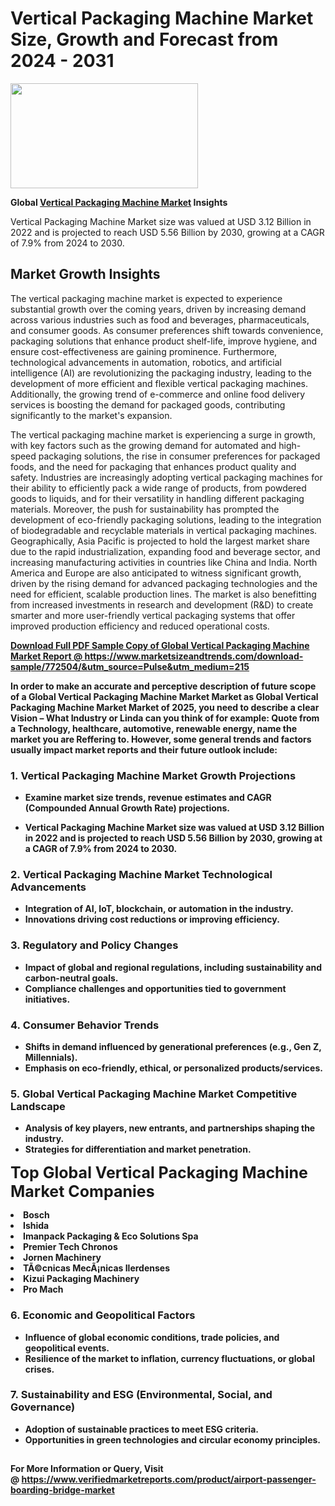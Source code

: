 <H1>Vertical Packaging Machine Market Size, Growth and Forecast from 2024 - 2031</H1><img class="aligncenter size-medium wp-image-584254" src="https://thirdeyenews.in/wp-content/uploads/2024/09/Global-Market-Research-300x168.jpeg" alt="" width="300" height="168" /><p><strong>Global&nbsp;<a href="https://www.marketsizeandtrends.com/download-sample/772504/&amp;utm_source=Pulse&amp;utm_medium=215">Vertical Packaging Machine Market</a> Insights</strong></p><p>Vertical Packaging Machine Market size was valued at USD 3.12 Billion in 2022 and is projected to reach USD 5.56 Billion by 2030, growing at a CAGR of 7.9% from 2024 to 2030.</p><p><h2>Market Growth Insights</h2> <p>The vertical packaging machine market is expected to experience substantial growth over the coming years, driven by increasing demand across various industries such as food and beverages, pharmaceuticals, and consumer goods. As consumer preferences shift towards convenience, packaging solutions that enhance product shelf-life, improve hygiene, and ensure cost-effectiveness are gaining prominence. Furthermore, technological advancements in automation, robotics, and artificial intelligence (AI) are revolutionizing the packaging industry, leading to the development of more efficient and flexible vertical packaging machines. Additionally, the growing trend of e-commerce and online food delivery services is boosting the demand for packaged goods, contributing significantly to the market's expansion.</p> <p><strong><a href="#"></a></strong></p> <p>The vertical packaging machine market is experiencing a surge in growth, with key factors such as the growing demand for automated and high-speed packaging solutions, the rise in consumer preferences for packaged foods, and the need for packaging that enhances product quality and safety. Industries are increasingly adopting vertical packaging machines for their ability to efficiently pack a wide range of products, from powdered goods to liquids, and for their versatility in handling different packaging materials. Moreover, the push for sustainability has prompted the development of eco-friendly packaging solutions, leading to the integration of biodegradable and recyclable materials in vertical packaging machines. Geographically, Asia Pacific is projected to hold the largest market share due to the rapid industrialization, expanding food and beverage sector, and increasing manufacturing activities in countries like China and India. North America and Europe are also anticipated to witness significant growth, driven by the rising demand for advanced packaging technologies and the need for efficient, scalable production lines. The market is also benefitting from increased investments in research and development (R&D) to create smarter and more user-friendly vertical packaging systems that offer improved production efficiency and reduced operational costs.</p> <p><strong><a href="#"></p><p><span class=""><strong>Download Full PDF Sample Copy of Global Vertical Packaging Machine Market Report</strong> @ <a href="https://www.marketsizeandtrends.com/download-sample/772504/&amp;utm_source=Pulse&amp;utm_medium=215" target="_blank">https://www.marketsizeandtrends.com/download-sample/772504/&amp;utm_source=Pulse&amp;utm_medium=215</a></span></p><p>In order to make an accurate and perceptive description of future scope of a Global&nbsp;Vertical Packaging Machine Market Market as Global&nbsp;Vertical Packaging Machine Market Market of 2025, you need to describe a clear Vision &ndash; What Industry or Linda can you think of for example: Quote from a Technology, healthcare, automotive, renewable energy, name the market you are Reffering to. However, some general trends and factors usually impact market reports and their future outlook include:</p><h3>1.&nbsp;<strong>Vertical Packaging Machine Market Growth Projections</strong></h3><ul><li>Examine market size trends, revenue estimates and CAGR (Compounded Annual Growth Rate) projections.</li><li><p>Vertical Packaging Machine Market size was valued at USD 3.12 Billion in 2022 and is projected to reach USD 5.56 Billion by 2030, growing at a CAGR of 7.9% from 2024 to 2030.</p></li></ul><h3>2.&nbsp;<strong>Vertical Packaging Machine Market Technological Advancements</strong></h3><ul><li>Integration of AI, IoT, blockchain, or automation in the industry.</li><li>Innovations driving cost reductions or improving efficiency.</li></ul><h3>3.&nbsp;<strong>Regulatory and Policy Changes</strong></h3><ul><li>Impact of global and regional regulations, including sustainability and carbon-neutral goals.</li><li>Compliance challenges and opportunities tied to government initiatives.</li></ul><h3>4.&nbsp;<strong>Consumer Behavior Trends</strong></h3><ul><li>Shifts in demand influenced by generational preferences (e.g., Gen Z, Millennials).</li><li>Emphasis on eco-friendly, ethical, or personalized products/services.</li></ul><h3>5.&nbsp;<strong>Global Vertical Packaging Machine Market Competitive Landscape</strong></h3><ul><li>Analysis of key players, new entrants, and partnerships shaping the industry.</li><li>Strategies for differentiation and market penetration.</li></ul><p data-pm-slice="1 1 []"><span style="color: inherit; font-family: inherit; font-size: 25px;">Top Global Vertical Packaging Machine Market Companies</span></p><div class="" data-test-id=""><p><li>Bosch</li><li> Ishida</li><li> Imanpack Packaging & Eco Solutions Spa</li><li> Premier Tech Chronos</li><li> Jornen Machinery</li><li> TÃ©cnicas MecÃ¡nicas Ilerdenses</li><li> Kizui Packaging Machinery</li><li> Pro Mach</li></p></div><h3>6.&nbsp;<strong>Economic and Geopolitical Factors</strong></h3><ul><li>Influence of global economic conditions, trade policies, and geopolitical events.</li><li>Resilience of the market to inflation, currency fluctuations, or global crises.</li></ul><h3>7.&nbsp;<strong>Sustainability and ESG (Environmental, Social, and Governance)</strong></h3><ul><li>Adoption of sustainable practices to meet ESG criteria.</li><li>Opportunities in green technologies and circular economy principles.</li></ul><h2><strong style="font-size: 14px;">For More Information or Query, Visit @&nbsp;</strong><a style="background-color: #ffffff; font-size: 14px;" href="https://www.marketsizeandtrends.com/report/vertical-packaging-machine-market/" target="_blank">https://www.verifiedmarketreports.com/product/airport-passenger-boarding-bridge-market</a></h2>
